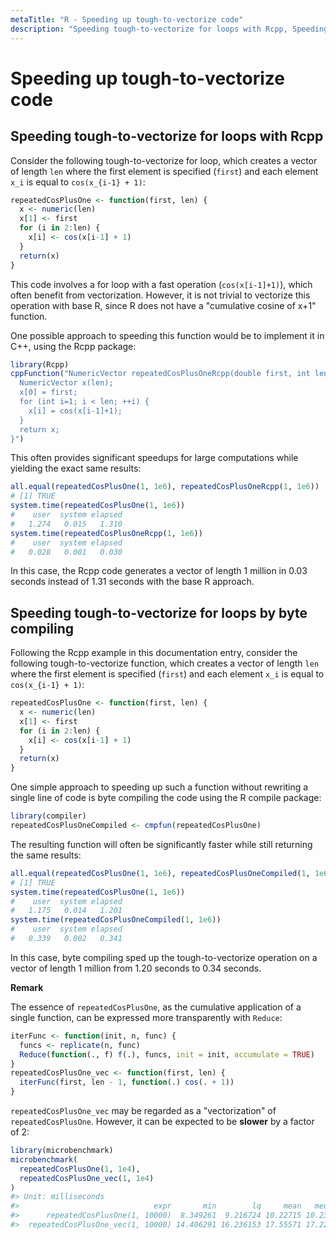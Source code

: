```yaml
---
metaTitle: "R - Speeding up tough-to-vectorize code"
description: "Speeding tough-to-vectorize for loops with Rcpp, Speeding tough-to-vectorize for loops by byte compiling"
---
```


# Speeding up tough-to-vectorize code



## Speeding tough-to-vectorize for loops with Rcpp


Consider the following tough-to-vectorize for loop, which creates a vector of length `len` where the first element is specified (`first`) and each element `x_i` is equal to `cos(x_{i-1} + 1)`:

```r
repeatedCosPlusOne <- function(first, len) {
  x <- numeric(len)
  x[1] <- first
  for (i in 2:len) {
    x[i] <- cos(x[i-1] + 1)
  }
  return(x)
}

```

This code involves a for loop with a fast operation (`cos(x[i-1]+1)`), which often benefit from vectorization. However, it is not trivial to vectorize this operation with base R, since R does not have a "cumulative cosine of x+1" function.

One possible approach to speeding this function would be to implement it in C++, using the Rcpp package:

```r
library(Rcpp)
cppFunction("NumericVector repeatedCosPlusOneRcpp(double first, int len) {
  NumericVector x(len);
  x[0] = first;
  for (int i=1; i < len; ++i) {
    x[i] = cos(x[i-1]+1);
  }
  return x;
}")

```

This often provides significant speedups for large computations while yielding the exact same results:

```r
all.equal(repeatedCosPlusOne(1, 1e6), repeatedCosPlusOneRcpp(1, 1e6))
# [1] TRUE
system.time(repeatedCosPlusOne(1, 1e6))
#    user  system elapsed 
#   1.274   0.015   1.310 
system.time(repeatedCosPlusOneRcpp(1, 1e6))
#    user  system elapsed 
#   0.028   0.001   0.030 

```

In this case, the Rcpp code generates a vector of length 1 million in 0.03 seconds instead of 1.31 seconds with the base R approach.



## Speeding tough-to-vectorize for loops by byte compiling


Following the Rcpp example in this documentation entry, consider the following tough-to-vectorize function, which creates a vector of length `len` where the first element is specified (`first`) and each element `x_i` is equal to `cos(x_{i-1} + 1)`:

```r
repeatedCosPlusOne <- function(first, len) {
  x <- numeric(len)
  x[1] <- first
  for (i in 2:len) {
    x[i] <- cos(x[i-1] + 1)
  }
  return(x)
}

```

One simple approach to speeding up such a function without rewriting a single line of code is byte compiling the code using the R compile package:

```r
library(compiler)
repeatedCosPlusOneCompiled <- cmpfun(repeatedCosPlusOne)

```

The resulting function will often be significantly faster while still returning the same results:

```r
all.equal(repeatedCosPlusOne(1, 1e6), repeatedCosPlusOneCompiled(1, 1e6))
# [1] TRUE
system.time(repeatedCosPlusOne(1, 1e6))
#    user  system elapsed 
#   1.175   0.014   1.201 
system.time(repeatedCosPlusOneCompiled(1, 1e6))
#    user  system elapsed 
#   0.339   0.002   0.341 

```

In this case, byte compiling sped up the tough-to-vectorize operation on a vector of length 1 million from 1.20 seconds to 0.34 seconds.

**Remark**

The essence of `repeatedCosPlusOne`, as the cumulative application of a single function, can be expressed more transparently with `Reduce`:

```r
iterFunc <- function(init, n, func) {
  funcs <- replicate(n, func)
  Reduce(function(., f) f(.), funcs, init = init, accumulate = TRUE)
}
repeatedCosPlusOne_vec <- function(first, len) {
  iterFunc(first, len - 1, function(.) cos(. + 1))
}

```

`repeatedCosPlusOne_vec` may be regarded as a "vectorization" of `repeatedCosPlusOne`. However, it can be expected to be **slower** by a factor of 2:

```r
library(microbenchmark)
microbenchmark(
  repeatedCosPlusOne(1, 1e4),
  repeatedCosPlusOne_vec(1, 1e4)
)
#> Unit: milliseconds
#>                              expr       min        lq     mean   median       uq      max neval cld
#>      repeatedCosPlusOne(1, 10000)  8.349261  9.216724 10.22715 10.23095 11.10817 14.33763   100  a 
#>  repeatedCosPlusOne_vec(1, 10000) 14.406291 16.236153 17.55571 17.22295 18.59085 24.37059   100   b

```

